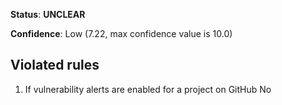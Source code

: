 **Status**: **UNCLEAR**

**Confidence**: Low (7.22, max confidence value is 10.0)

## Violated rules

1.  If vulnerability alerts are enabled for a project on GitHub No
